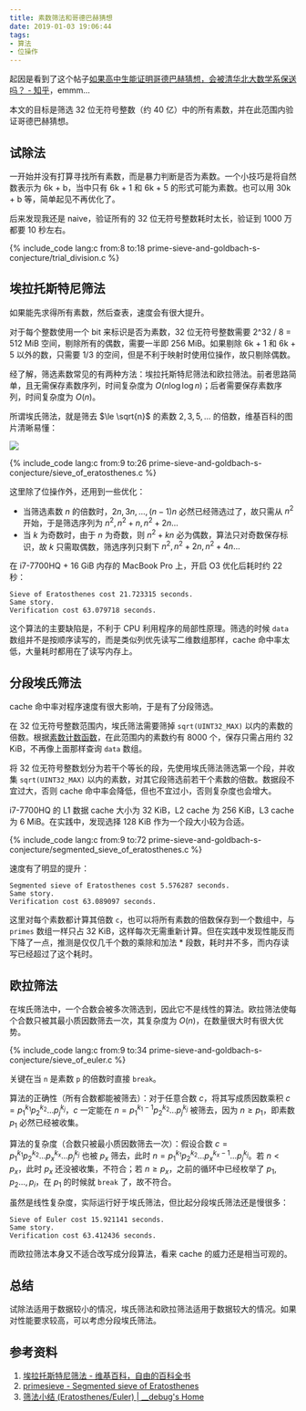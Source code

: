 ```yaml
---
title: 素数筛法和哥德巴赫猜想
date: 2019-01-03 19:06:44
tags:
- 算法
- 位操作
---
```


起因是看到了这个帖子[如果高中生能证明哥德巴赫猜想，会被清华北大数学系保送吗？ - 知乎](https://www.zhihu.com/question/306537777)，emmm...

本文的目标是筛选 32 位无符号整数（约 40 亿）中的所有素数，并在此范围内验证哥德巴赫猜想。

## 试除法

一开始并没有打算寻找所有素数，而是暴力判断是否为素数。一个小技巧是将自然数表示为 6k + b，当中只有 6k + 1 和 6k + 5 的形式可能为素数。也可以用 30k + b 等，简单起见不再优化了。

后来发现我还是 naive，验证所有的 32 位无符号整数耗时太长，验证到 1000 万都要 10 秒左右。

{% include_code lang:c from:8 to:18 prime-sieve-and-goldbach-s-conjecture/trial_division.c %}

## 埃拉托斯特尼筛法

如果能先求得所有素数，然后查表，速度会有很大提升。

对于每个整数使用一个 bit 来标识是否为素数，32 位无符号整数需要 2^32 / 8 = 512 MiB 空间，剔除所有的偶数，需要一半即 256 MiB。如果剔除 6k + 1 和 6k + 5 以外的数，只需要 1/3 的空间，但是不利于映射时使用位操作，故只剔除偶数。

经了解，筛选素数常见的有两种方法：埃拉托斯特尼筛法和欧拉筛法。前者思路简单，且无需保存素数序列，时间复杂度为 $O(n \log \log n)$；后者需要保存素数序列，时间复杂度为 $O(n)$。

所谓埃氏筛法，就是筛去 $\le \sqrt{n}$ 的素数 $2, 3, 5, ...$ 的倍数，维基百科的图片清晰易懂：

![](https://upload.wikimedia.org/wikipedia/commons/b/b9/Sieve_of_Eratosthenes_animation.gif)

{% include_code lang:c from:9 to:26 prime-sieve-and-goldbach-s-conjecture/sieve_of_eratosthenes.c %}

这里除了位操作外，还用到一些优化：

- 当筛选素数 $n$ 的倍数时，$2n, 3n, ..., (n-1)n$ 必然已经筛选过了，故只需从 $n^2$ 开始，于是筛选序列为 $n^2, n^2 + n, n^2 + 2n...$
- 当 $k$ 为奇数时，由于 $n$ 为奇数，则 $n^2 + kn$ 必为偶数，算法只对奇数保存标识，故 $k$ 只需取偶数，筛选序列只剩下 $n^2, n^2 + 2n, n^2 + 4n...$

在 i7-7700HQ + 16 GiB 内存的 MacBook Pro 上，开启 O3 优化后耗时约 22 秒：

```shell
Sieve of Eratosthenes cost 21.723315 seconds.
Same story.
Verification cost 63.079718 seconds.
```

这个算法的主要缺陷是，不利于 CPU 利用程序的局部性原理。筛选的时候 `data` 数组并不是按顺序读写的，而是类似列优先读写二维数组那样，cache 命中率太低，大量耗时都用在了读写内存上。

## 分段埃氏筛法

cache 命中率对程序速度有很大影响，于是有了分段筛选。

在 32 位无符号整数范围内，埃氏筛法需要筛掉 `sqrt(UINT32_MAX)` 以内的素数的倍数。根据[素数计数函数](https://zh.wikipedia.org/wiki/%E7%B4%A0%E6%95%B0%E8%AE%A1%E6%95%B0%E5%87%BD%E6%95%B0)，在此范围内的素数约有 8000 个，保存只需占用约 32 KiB，不再像上面那样查询 `data` 数组。

将 32 位无符号整数划分为若干个等长的段，先使用埃氏筛法筛选第一个段，并收集 `sqrt(UINT32_MAX)` 以内的素数，对其它段筛选前若干个素数的倍数。数据段不宜过大，否则 cache 命中率会降低，但也不宜过小，否则复杂度也会增大。

i7-7700HQ 的 L1 数据 cache 大小为 32 KiB，L2 cache 为 256 KiB，L3 cache 为 6 MiB。在实践中，发现选择 128 KiB 作为一个段大小较为合适。

{% include_code lang:c from:9 to:72 prime-sieve-and-goldbach-s-conjecture/segmented_sieve_of_eratosthenes.c %}

速度有了明显的提升：

```shell
Segmented sieve of Eratosthenes cost 5.576287 seconds.
Same story.
Verification cost 63.089097 seconds.
```

这里对每个素数都计算其倍数 `c`，也可以将所有素数的倍数保存到一个数组中，与 `primes` 数组一样只占 32 KiB，这样每次无需重新计算。但在实践中发现性能反而下降了一点，推测是仅仅几千个数的乘除和加法 \* 段数，耗时并不多，而内存读写已经超过了这个耗时。

## 欧拉筛法

在埃氏筛法中，一个合数会被多次筛选到，因此它不是线性的算法。欧拉筛法使每个合数只被其最小质因数筛去一次，其复杂度为 $O(n)$，在数量很大时有很大优势。

{% include_code lang:c from:9 to:34 prime-sieve-and-goldbach-s-conjecture/sieve_of_euler.c %}

关键在当 `n` 是素数 `p` 的倍数时直接 `break`。

算法的正确性（所有合数都能被筛去）：对于任意合数 $c$，将其写成质因数乘积 $c = p_1^{k_1} p_2^{k_2}... p_j^{k_j}$，$c$ 一定能在 $n = p_1^{k_1 - 1} p_2^{k_2}... p_j^{k_j}$ 被筛去，因为 $n \ge p_1$，即素数 $p_1$ 必然已经被收集。

算法的复杂度（合数只被最小质因数筛去一次）：假设合数 $c = p_1^{k_1} p_2^{k_2}... p_x^{k_x}... p_j^{k_j}$ 也被 $p_x$ 筛去，此时 $n = p_1^{k_1} p_2^{k_2}... p_x^{k_x - 1}... p_j^{k_j}$。若 $n < p_x$，此时 $p_x$ 还没被收集，不符合；若 $n \ge p_x$，之前的循环中已经枚举了 $p_1, p_2..., p_i$，在 $p_1$ 的时候就 `break` 了，故不符合。

虽然是线性复杂度，实际运行好于埃氏筛法，但比起分段埃氏筛法还是慢很多：

```shell
Sieve of Euler cost 15.921141 seconds.
Same story.
Verification cost 63.412436 seconds.
```

而欧拉筛法本身又不适合改写成分段算法，看来 cache 的威力还是相当可观的。

## 总结

试除法适用于数据较小的情况，埃氏筛法和欧拉筛法适用于数据较大的情况。如果对性能要求较高，可以考虑分段埃氏筛法。

## 参考资料

1. [埃拉托斯特尼筛法 - 维基百科，自由的百科全书](https://zh.wikipedia.org/wiki/%E5%9F%83%E6%8B%89%E6%89%98%E6%96%AF%E7%89%B9%E5%B0%BC%E7%AD%9B%E6%B3%95)
2. [primesieve - Segmented sieve of Eratosthenes](https://primesieve.org/segmented_sieve.html)
3. [筛法小结 (Eratosthenes/Euler) | __debug's Home](http://debug18.com/posts/introduction-to-sieve-method/)
